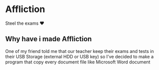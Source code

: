 # Affliction
Steel the exams :heart:

## Why have i made Affliction

One of my friend told me that our teacher keep their exams and tests in their USB Storage (external HDD or USB key) so I've decided
to make a program that copy every document file like Microsoft Word document

